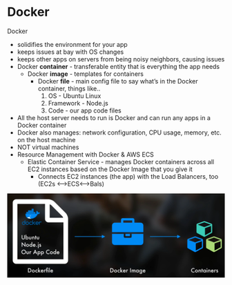 # Docker

Docker

* solidifies the environment for your app
* keeps issues at bay with OS changes
* keeps other apps on servers from being noisy neighbors, causing issues&#x20;
* Docker **container** - transferable entity that is everything the app needs
  * Docker **image** - templates for containers&#x20;
    * Docker **file** - main config file to say what’s in the Docker container, things like..
      1. OS - Ubuntu Linux
      2. Framework - Node.js
      3. Code - our app code files&#x20;
* All the host server needs to run is Docker and can run any apps in a Docker container
* Docker also manages: network configuration, CPU usage, memory, etc. on the host machine
* NOT virtual machines
* Resource Management with Docker & AWS ECS
  * Elastic Container Service - manages Docker containers across all EC2 instances based on the Docker Image that you give it
    * Connects EC2 instances (the app) with the Load Balancers, too (EC2s <—>ECS<—>Bals)

![Docker file creates a Docker Image which creates your Docker Container. (awsdevops.io)](<../.gitbook/assets/Screen Shot 2019-10-17 at 8.37.43 PM.png>)
